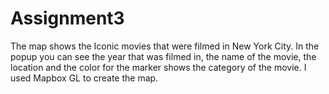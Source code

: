 # Assignment3
The map shows the Iconic movies that were filmed in New York City.
In the popup you can see the year that was filmed in, the name of the movie, the location and the color
for the marker shows the category of the movie. 
I used Mapbox GL to create the map. 
